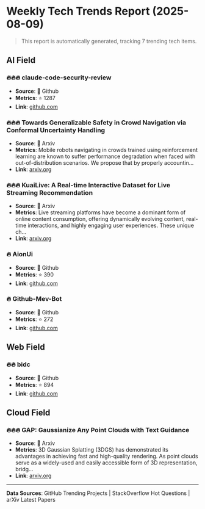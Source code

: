 # Weekly Tech Trends Report (2025-08-09)

> This report is automatically generated, tracking 7 trending tech items.


## AI Field

### 🔥🔥🔥 claude-code-security-review

- **Source**: 🐙 Github
- **Metrics**: ⭐ 1287
- **Link**: [github.com](https://github.com/anthropics/claude-code-security-review)


### 🔥🔥🔥 Towards Generalizable Safety in Crowd Navigation via Conformal   Uncertainty Handling

- **Source**: 📜 Arxiv
- **Metrics**: Mobile robots navigating in crowds trained using reinforcement learning are
known to suffer performance degradation when faced with out-of-distribution
scenarios. We propose that by properly accountin...
- **Link**: [arxiv.org](http://arxiv.org/abs/2508.05634v1)


### 🔥🔥🔥 KuaiLive: A Real-time Interactive Dataset for Live Streaming   Recommendation

- **Source**: 📜 Arxiv
- **Metrics**: Live streaming platforms have become a dominant form of online content
consumption, offering dynamically evolving content, real-time interactions, and
highly engaging user experiences. These unique ch...
- **Link**: [arxiv.org](http://arxiv.org/abs/2508.05633v1)


### 🔥 AionUi

- **Source**: 🐙 Github
- **Metrics**: ⭐ 390
- **Link**: [github.com](https://github.com/office-sec/AionUi)


### 🔥 Github-Mev-Bot

- **Source**: 🐙 Github
- **Metrics**: ⭐ 272
- **Link**: [github.com](https://github.com/Foulvelstingw3S/Github-Mev-Bot)


## Web Field

### 🔥🔥 bidc

- **Source**: 🐙 Github
- **Metrics**: ⭐ 894
- **Link**: [github.com](https://github.com/shuding/bidc)


## Cloud Field

### 🔥🔥🔥 GAP: Gaussianize Any Point Clouds with Text Guidance

- **Source**: 📜 Arxiv
- **Metrics**: 3D Gaussian Splatting (3DGS) has demonstrated its advantages in achieving
fast and high-quality rendering. As point clouds serve as a widely-used and
easily accessible form of 3D representation, bridg...
- **Link**: [arxiv.org](http://arxiv.org/abs/2508.05631v1)



---

**Data Sources**: GitHub Trending Projects | StackOverflow Hot Questions | arXiv Latest Papers